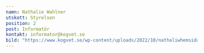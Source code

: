 ```yaml
---
namn: Nathalie Wahlner
utskott: Styrelsen
position: 2
post: Informatör
kontakt: informator@kogvet.se
bild: "https://www.kogvet.se/wp-content/uploads/2022/10/nathaliwhemsida.png\r"
---
```

